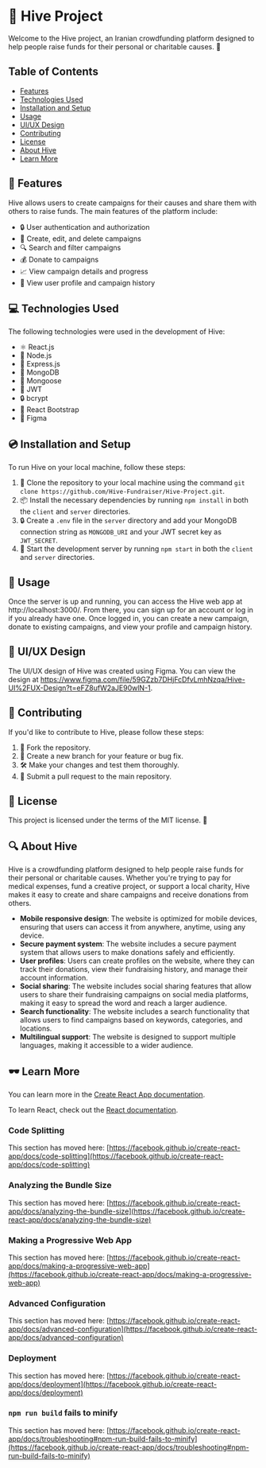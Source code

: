 # 🐝 Hive Project
Welcome to the Hive project, an Iranian crowdfunding platform designed to help people raise funds for their personal or charitable causes. 🌟

## Table of Contents

- [Features](https://github.com/mohammadalimojtahedsoleimani/Hive-Project#-features)
- [Technologies Used](https://github.com/mohammadalimojtahedsoleimani/Hive-Project#-technologies-used)
- [Installation and Setup](https://github.com/mohammadalimojtahedsoleimani/Hive-Project#-Installation-and-Setup)
- [Usage](https://github.com/mohammadalimojtahedsoleimani/Hive-Project#-Usage)
- [UI/UX Design](https://github.com/mohammadalimojtahedsoleimani/Hive-Project#-UI/UX-Design)
- [Contributing](https://github.com/mohammadalimojtahedsoleimani/Hive-Project#-Contributing)
- [License](https://github.com/mohammadalimojtahedsoleimani/Hive-Project#-License)
- [About Hive](https://github.com/mohammadalimojtahedsoleimani/Hive-Project#-about-hive)
- [Learn More](https://github.com/mohammadalimojtahedsoleimani/Hive-Project#%EF%B8%8F-learn-more)


## 🚀 Features
Hive allows users to create campaigns for their causes and share them with others to raise funds. The main features of the platform include:

- 🔒 User authentication and authorization
- 📝 Create, edit, and delete campaigns
- 🔍 Search and filter campaigns
- 💰 Donate to campaigns
- 📈 View campaign details and progress
- 👤 View user profile and campaign history

## 💻 Technologies Used
The following technologies were used in the development of Hive:

- ⚛️ React.js
- 📡 Node.js
- 🚀 Express.js
- 🍃 MongoDB
- 🐍 Mongoose
- 🔑 JWT
- 🔒 bcrypt
- 🎨 React Bootstrap
- 🎨 Figma

## 💿 Installation and Setup
To run Hive on your local machine, follow these steps:

1. 🐝 Clone the repository to your local machine using the command ``` git clone https://github.com/Hive-Fundraiser/Hive-Project.git ```.
2. 📦 Install the necessary dependencies by running ```npm install``` in both the `client` and `server` directories.
3. 🔒 Create a `.env` file in the `server` directory and add your MongoDB connection string as `MONGODB_URI` and your JWT secret key as `JWT_SECRET`.
4. 🚀 Start the development server by running `npm start` in both the `client` and `server` directories.


## 📝 Usage
Once the server is up and running, you can access the Hive web app at http://localhost:3000/. From there, you can sign up for an account or log in if you already have one. Once logged in, you can create a new campaign, donate to existing campaigns, and view your profile and campaign history.

## 🎨 UI/UX Design
The UI/UX design of Hive was created using Figma. You can view the design at https://www.figma.com/file/59GZzb7DHjFcDfvLmhNzqa/Hive-UI%2FUX-Design?t=eFZ8ufW2aJE90wlN-1.

## 🤝 Contributing
If you'd like to contribute to Hive, please follow these steps:

1. 🍴 Fork the repository.
2. 🌟 Create a new branch for your feature or bug fix.
3. 🛠️ Make your changes and test them thoroughly.
4. 🚀 Submit a pull request to the main repository.

## 📄 License
This project is licensed under the terms of the MIT license. 📜

## 🔍 About Hive
Hive is a crowdfunding platform designed to help people raise funds for their personal or charitable causes. Whether you're trying to pay for medical expenses, fund a creative project, or support a local charity, Hive makes it easy to create and share campaigns and receive donations from others.
- **Mobile responsive design**: The website is optimized for mobile devices, ensuring that users can access it from anywhere, anytime, using any device.
- **Secure payment system**: The website includes a secure payment system that allows users to make donations safely and efficiently.
- **User profiles**: Users can create profiles on the website, where they can track their donations, view their fundraising history, and manage their account information.
- **Social sharing**: The website includes social sharing features that allow users to share their fundraising campaigns on social media platforms, making it easy to spread the word and reach a larger audience.
- **Search functionality**: The website includes a search functionality that allows users to find campaigns based on keywords, categories, and locations.
- **Multilingual support**: The website is designed to support multiple languages, making it accessible to a wider audience.

## 🕶️ Learn More

You can learn more in the [Create React App documentation](https://facebook.github.io/create-react-app/docs/getting-started).

To learn React, check out the [React documentation](https://reactjs.org/).

### Code Splitting

This section has moved here: [https://facebook.github.io/create-react-app/docs/code-splitting](https://facebook.github.io/create-react-app/docs/code-splitting)

### Analyzing the Bundle Size

This section has moved here: [https://facebook.github.io/create-react-app/docs/analyzing-the-bundle-size](https://facebook.github.io/create-react-app/docs/analyzing-the-bundle-size)

### Making a Progressive Web App

This section has moved here: [https://facebook.github.io/create-react-app/docs/making-a-progressive-web-app](https://facebook.github.io/create-react-app/docs/making-a-progressive-web-app)

### Advanced Configuration

This section has moved here: [https://facebook.github.io/create-react-app/docs/advanced-configuration](https://facebook.github.io/create-react-app/docs/advanced-configuration)

### Deployment

This section has moved here: [https://facebook.github.io/create-react-app/docs/deployment](https://facebook.github.io/create-react-app/docs/deployment)

### `npm run build` fails to minify

This section has moved here: [https://facebook.github.io/create-react-app/docs/troubleshooting#npm-run-build-fails-to-minify](https://facebook.github.io/create-react-app/docs/troubleshooting#npm-run-build-fails-to-minify)
